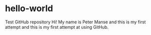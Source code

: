 # hello-world
Test GitHub repository
Hi!  My name is Peter Manse and this is my first attempt and this is my first attempt at using GitHub.
